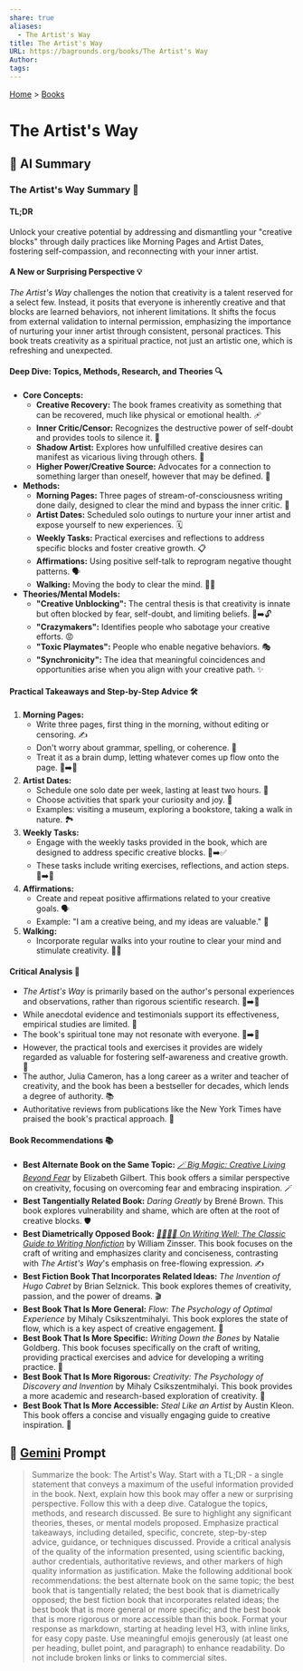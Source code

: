 ```yaml
---
share: true
aliases:
  - The Artist's Way
title: The Artist's Way
URL: https://bagrounds.org/books/The Artist's Way
Author: 
tags: 
---
```

[Home](../index.md) > [Books](./index.md)  
# The Artist's Way  
  
## 🤖 AI Summary  
### The Artist's Way Summary 🎨  
#### TL;DR  
Unlock your creative potential by addressing and dismantling your "creative blocks" through daily practices like Morning Pages and Artist Dates, fostering self-compassion, and reconnecting with your inner artist.  
  
#### A New or Surprising Perspective 💡  
*The Artist's Way* challenges the notion that creativity is a talent reserved for a select few. Instead, it posits that everyone is inherently creative and that blocks are learned behaviors, not inherent limitations. It shifts the focus from external validation to internal permission, emphasizing the importance of nurturing your inner artist through consistent, personal practices. This book treats creativity as a spiritual practice, not just an artistic one, which is refreshing and unexpected.  
  
#### Deep Dive: Topics, Methods, Research, and Theories 🔍  
* **Core Concepts:**  
    * **Creative Recovery:** The book frames creativity as something that can be recovered, much like physical or emotional health. 🩹  
    * **Inner Critic/Censor:** Recognizes the destructive power of self-doubt and provides tools to silence it. 🤫  
    * **Shadow Artist:** Explores how unfulfilled creative desires can manifest as vicarious living through others. 👤  
    * **Higher Power/Creative Source:** Advocates for a connection to something larger than oneself, however that may be defined. 🌟  
* **Methods:**  
    * **Morning Pages:** Three pages of stream-of-consciousness writing done daily, designed to clear the mind and bypass the inner critic. 📝  
    * **Artist Dates:** Scheduled solo outings to nurture your inner artist and expose yourself to new experiences. 🗓️  
    * **Weekly Tasks:** Practical exercises and reflections to address specific blocks and foster creative growth. 📋  
    * **Affirmations:** Using positive self-talk to reprogram negative thought patterns. 🗣️  
    * **Walking:** Moving the body to clear the mind. 🚶‍♀️  
* **Theories/Mental Models:**  
    * **"Creative Unblocking":** The central thesis is that creativity is innate but often blocked by fear, self-doubt, and limiting beliefs. 🧱➡️🔓  
    * **"Crazymakers":** Identifies people who sabotage your creative efforts. 😡  
    * **"Toxic Playmates":** People who enable negative behaviors. 🎭  
    * **"Synchronicity":** The idea that meaningful coincidences and opportunities arise when you align with your creative path. ✨  
  
#### Practical Takeaways and Step-by-Step Advice 🛠️  
1.  **Morning Pages:**  
    * Write three pages, first thing in the morning, without editing or censoring. ✍️  
    * Don't worry about grammar, spelling, or coherence. 🤷  
    * Treat it as a brain dump, letting whatever comes up flow onto the page. 🧠➡️📄  
2.  **Artist Dates:**  
    * Schedule one solo date per week, lasting at least two hours. 📅  
    * Choose activities that spark your curiosity and joy. 🤩  
    * Examples: visiting a museum, exploring a bookstore, taking a walk in nature. 🏞️  
3.  **Weekly Tasks:**  
    * Engage with the weekly tasks provided in the book, which are designed to address specific creative blocks. 🚧➡️✅  
    * These tasks include writing exercises, reflections, and action steps. 📝➡️👣  
4.  **Affirmations:**  
    * Create and repeat positive affirmations related to your creative goals. 🗣️  
    * Example: "I am a creative being, and my ideas are valuable." 💖  
5.  **Walking:**  
    * Incorporate regular walks into your routine to clear your mind and stimulate creativity. 🚶‍♂️  
  
#### Critical Analysis 🧐  
* *The Artist's Way* is primarily based on the author's personal experiences and observations, rather than rigorous scientific research. 🧪➡️🤔  
* While anecdotal evidence and testimonials support its effectiveness, empirical studies are limited. 🤷  
* The book's spiritual tone may not resonate with everyone. 🧘➡️🙅  
* However, the practical tools and exercises it provides are widely regarded as valuable for fostering self-awareness and creative growth. 🌱  
* The author, Julia Cameron, has a long career as a writer and teacher of creativity, and the book has been a bestseller for decades, which lends a degree of authority. 📚  
* Authoritative reviews from publications like the New York Times have praised the book's practical approach. 📰  
  
#### Book Recommendations 📚  
* **Best Alternate Book on the Same Topic:** *[🪄 Big Magic: Creative Living Beyond Fear](./big-magic.md)* by Elizabeth Gilbert. This book offers a similar perspective on creativity, focusing on overcoming fear and embracing inspiration. 🪄  
* **Best Tangentially Related Book:** *Daring Greatly* by Brené Brown. This book explores vulnerability and shame, which are often at the root of creative blocks. 🛡️  
* **Best Diametrically Opposed Book:** *[✍🏼👍🏼 On Writing Well: The Classic Guide to Writing Nonfiction](./on-writing-well.md)* by William Zinsser. This book focuses on the craft of writing and emphasizes clarity and conciseness, contrasting with *The Artist's Way*'s emphasis on free-flowing expression. ✍️  
* **Best Fiction Book That Incorporates Related Ideas:** *The Invention of Hugo Cabret* by Brian Selznick. This book explores themes of creativity, passion, and the power of dreams. 🎬  
* **Best Book That Is More General:** *Flow: The Psychology of Optimal Experience* by Mihaly Csikszentmihalyi. This book explores the state of flow, which is a key aspect of creative engagement. 🌊  
* **Best Book That Is More Specific:** *Writing Down the Bones* by Natalie Goldberg. This book focuses specifically on the craft of writing, providing practical exercises and advice for developing a writing practice. 🦴  
* **Best Book That Is More Rigorous:** *Creativity: The Psychology of Discovery and Invention* by Mihaly Csikszentmihalyi. This book provides a more academic and research-based exploration of creativity. 🧠  
* **Best Book That Is More Accessible:** *Steal Like an Artist* by Austin Kleon. This book offers a concise and visually engaging guide to creative inspiration. 🎨  
  
## 💬 [Gemini](https://gemini.google.com) Prompt  
> Summarize the book: The Artist's Way. Start with a TL;DR - a single statement that conveys a maximum of the useful information provided in the book. Next, explain how this book may offer a new or surprising perspective. Follow this with a deep dive. Catalogue the topics, methods, and research discussed. Be sure to highlight any significant theories, theses, or mental models proposed. Emphasize practical takeaways, including detailed, specific, concrete, step-by-step advice, guidance, or techniques discussed. Provide a critical analysis of the quality of the information presented, using scientific backing, author credentials, authoritative reviews, and other markers of high quality information as justification. Make the following additional book recommendations: the best alternate book on the same topic; the best book that is tangentially related; the best book that is diametrically opposed; the best fiction book that incorporates related ideas; the best book that is more general or more specific; and the best book that is more rigorous or more accessible than this book. Format your response as markdown, starting at heading level H3, with inline links, for easy copy paste. Use meaningful emojis generously (at least one per heading, bullet point, and paragraph) to enhance readability. Do not include broken links or links to commercial sites.